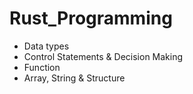 # Rust_Programming
- Data types
- Control Statements & Decision Making
- Function
- Array, String & Structure
